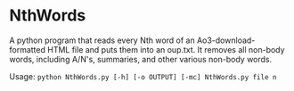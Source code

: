 # NthWords
A python program that reads every Nth word of an Ao3-download-formatted HTML file and puts them into an oup.txt. It removes all non-body words, including A/N's, summaries, and other various non-body words.

Usage: `python NthWords.py [-h] [-o OUTPUT] [-mc] NthWords.py file n`

